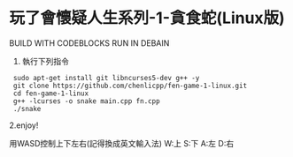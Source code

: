 # 玩了會懷疑人生系列-1-貪食蛇(Linux版)
BUILD WITH CODEBLOCKS RUN IN DEBAIN

1. 執行下列指令
```
 sudo apt-get install git libncurses5-dev g++ -y
 git clone https://github.com/chenlicpp/fen-game-1-linux.git
 cd fen-game-1-linux
 g++ -lcurses -o snake main.cpp fn.cpp
 ./snake
```
2.enjoy!

用WASD控制上下左右(記得換成英文輸入法) W:上 S:下 A:左 D:右
